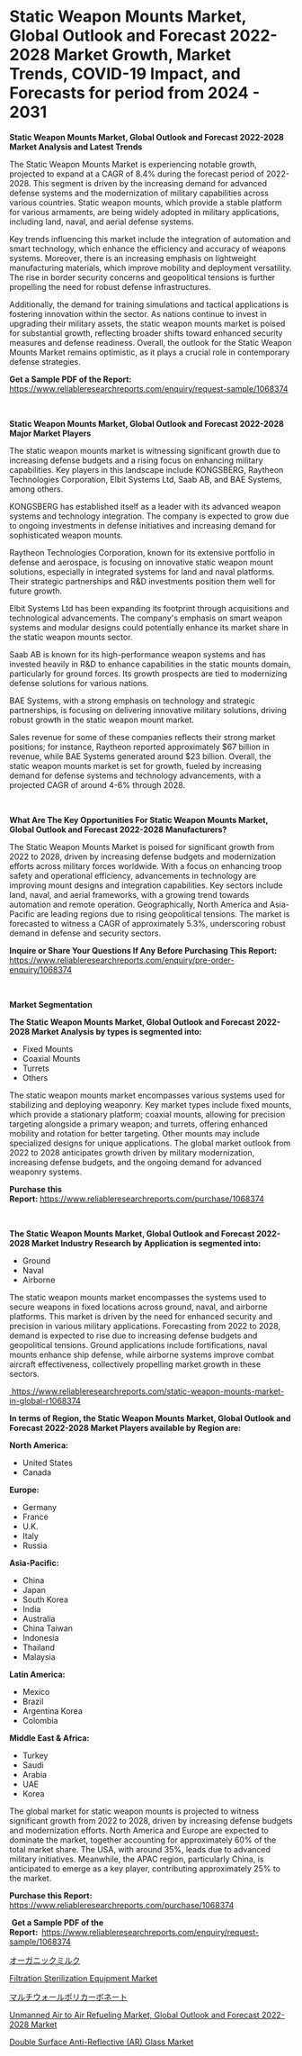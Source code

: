 <p><h1>Static Weapon Mounts Market, Global Outlook and Forecast 2022-2028 Market Growth, Market Trends, COVID-19 Impact, and Forecasts for period from 2024 - 2031</h1></p><p><strong>Static Weapon Mounts Market, Global Outlook and Forecast 2022-2028 Market Analysis and Latest Trends</strong></p>
<p><p>The Static Weapon Mounts Market is experiencing notable growth, projected to expand at a CAGR of 8.4% during the forecast period of 2022-2028. This segment is driven by the increasing demand for advanced defense systems and the modernization of military capabilities across various countries. Static weapon mounts, which provide a stable platform for various armaments, are being widely adopted in military applications, including land, naval, and aerial defense systems.</p><p>Key trends influencing this market include the integration of automation and smart technology, which enhance the efficiency and accuracy of weapons systems. Moreover, there is an increasing emphasis on lightweight manufacturing materials, which improve mobility and deployment versatility. The rise in border security concerns and geopolitical tensions is further propelling the need for robust defense infrastructures. </p><p>Additionally, the demand for training simulations and tactical applications is fostering innovation within the sector. As nations continue to invest in upgrading their military assets, the static weapon mounts market is poised for substantial growth, reflecting broader shifts toward enhanced security measures and defense readiness. Overall, the outlook for the Static Weapon Mounts Market remains optimistic, as it plays a crucial role in contemporary defense strategies.</p></p>
<p><strong>Get a Sample PDF of the Report:&nbsp;</strong> <a href="https://www.reliableresearchreports.com/enquiry/request-sample/1068374">https://www.reliableresearchreports.com/enquiry/request-sample/1068374</a></p>
<p>&nbsp;</p>
<p><strong>Static Weapon Mounts Market, Global Outlook and Forecast 2022-2028 Major Market Players</strong></p>
<p><p>The static weapon mounts market is witnessing significant growth due to increasing defense budgets and a rising focus on enhancing military capabilities. Key players in this landscape include KONGSBERG, Raytheon Technologies Corporation, Elbit Systems Ltd, Saab AB, and BAE Systems, among others. </p><p>KONGSBERG has established itself as a leader with its advanced weapon systems and technology integration. The company is expected to grow due to ongoing investments in defense initiatives and increasing demand for sophisticated weapon mounts. </p><p>Raytheon Technologies Corporation, known for its extensive portfolio in defense and aerospace, is focusing on innovative static weapon mount solutions, especially in integrated systems for land and naval platforms. Their strategic partnerships and R&D investments position them well for future growth.</p><p>Elbit Systems Ltd has been expanding its footprint through acquisitions and technological advancements. The company's emphasis on smart weapon systems and modular designs could potentially enhance its market share in the static weapon mounts sector.</p><p>Saab AB is known for its high-performance weapon systems and has invested heavily in R&D to enhance capabilities in the static mounts domain, particularly for ground forces. Its growth prospects are tied to modernizing defense solutions for various nations.</p><p>BAE Systems, with a strong emphasis on technology and strategic partnerships, is focusing on delivering innovative military solutions, driving robust growth in the static weapon mount market.</p><p>Sales revenue for some of these companies reflects their strong market positions; for instance, Raytheon reported approximately $67 billion in revenue, while BAE Systems generated around $23 billion. Overall, the static weapon mounts market is set for growth, fueled by increasing demand for defense systems and technology advancements, with a projected CAGR of around 4-6% through 2028.</p></p>
<p>&nbsp;</p>
<p><strong>What Are The Key Opportunities For Static Weapon Mounts Market, Global Outlook and Forecast 2022-2028 Manufacturers?</strong></p>
<p><p>The Static Weapon Mounts Market is poised for significant growth from 2022 to 2028, driven by increasing defense budgets and modernization efforts across military forces worldwide. With a focus on enhancing troop safety and operational efficiency, advancements in technology are improving mount designs and integration capabilities. Key sectors include land, naval, and aerial frameworks, with a growing trend towards automation and remote operation. Geographically, North America and Asia-Pacific are leading regions due to rising geopolitical tensions. The market is forecasted to witness a CAGR of approximately 5.3%, underscoring robust demand in defense and security sectors.</p></p>
<p><strong>Inquire or Share Your Questions If Any Before Purchasing This Report:</strong> <a href="https://www.reliableresearchreports.com/enquiry/pre-order-enquiry/1068374">https://www.reliableresearchreports.com/enquiry/pre-order-enquiry/1068374</a></p>
<p>&nbsp;</p>
<p><strong>Market Segmentation</strong></p>
<p><strong>The Static Weapon Mounts Market, Global Outlook and Forecast 2022-2028 Market Analysis by types is segmented into:</strong></p>
<p><ul><li>Fixed Mounts</li><li>Coaxial Mounts</li><li>Turrets</li><li>Others</li></ul></p>
<p><p>The static weapon mounts market encompasses various systems used for stabilizing and deploying weaponry. Key market types include fixed mounts, which provide a stationary platform; coaxial mounts, allowing for precision targeting alongside a primary weapon; and turrets, offering enhanced mobility and rotation for better targeting. Other mounts may include specialized designs for unique applications. The global market outlook from 2022 to 2028 anticipates growth driven by military modernization, increasing defense budgets, and the ongoing demand for advanced weaponry systems.</p></p>
<p><strong>Purchase this Report:&nbsp;</strong><a href="https://www.reliableresearchreports.com/purchase/1068374">https://www.reliableresearchreports.com/purchase/1068374</a></p>
<p>&nbsp;</p>
<p><strong>The Static Weapon Mounts Market, Global Outlook and Forecast 2022-2028 Market Industry Research by Application is segmented into:</strong></p>
<p><ul><li>Ground</li><li>Naval</li><li>Airborne</li></ul></p>
<p><p>The static weapon mounts market encompasses the systems used to secure weapons in fixed locations across ground, naval, and airborne platforms. This market is driven by the need for enhanced security and precision in various military applications. Forecasting from 2022 to 2028, demand is expected to rise due to increasing defense budgets and geopolitical tensions. Ground applications include fortifications, naval mounts enhance ship defense, while airborne systems improve combat aircraft effectiveness, collectively propelling market growth in these sectors.</p></p>
<p><a href="https://www.reliableresearchreports.com/static-weapon-mounts-market-in-global-r1068374">&nbsp;https://www.reliableresearchreports.com/static-weapon-mounts-market-in-global-r1068374</a></p>
<p><strong>In terms of Region, the Static Weapon Mounts Market, Global Outlook and Forecast 2022-2028 Market Players available by Region are:</strong></p>
<p>
    <p> <strong> North America: </strong>
        <ul>
            <li>United States</li>
            <li>Canada</li>
        </ul>
        </p> 
    <p> <strong> Europe: </strong>
        <ul>
            <li>Germany</li>
            <li>France</li>
            <li>U.K.</li>
            <li>Italy</li>
            <li>Russia</li>
        </ul>
        </p> 
    <p> <strong> Asia-Pacific: </strong>
        <ul>
            <li>China</li>
            <li>Japan</li>
            <li>South Korea</li>
            <li>India</li>
            <li>Australia</li>
            <li>China Taiwan</li>
            <li>Indonesia</li>
            <li>Thailand</li>
            <li>Malaysia</li>
        </ul>
        </p> 
    <p> <strong> Latin America: </strong>
        <ul>
            <li>Mexico</li>
            <li>Brazil</li>
            <li>Argentina Korea</li>
            <li>Colombia</li>
        </ul>
        </p> 
    <p> <strong> Middle East & Africa: </strong>
        <ul>
            <li>Turkey</li>
            <li>Saudi</li>
            <li>Arabia</li>
            <li>UAE</li>
            <li>Korea</li>
        </ul>
    </p>
    </p>
<p><p>The global market for static weapon mounts is projected to witness significant growth from 2022 to 2028, driven by increasing defense budgets and modernization efforts. North America and Europe are expected to dominate the market, together accounting for approximately 60% of the total market share. The USA, with around 35%, leads due to advanced military initiatives. Meanwhile, the APAC region, particularly China, is anticipated to emerge as a key player, contributing approximately 25% to the market.</p></p>
<p><strong>Purchase this Report: </strong><a href="https://www.reliableresearchreports.com/purchase/1068374">https://www.reliableresearchreports.com/purchase/1068374</a></p>
<p>&nbsp;<strong>Get a Sample PDF of the Report:&nbsp;&nbsp;</strong><a href="https://www.reliableresearchreports.com/enquiry/request-sample/1068374">https://www.reliableresearchreports.com/enquiry/request-sample/1068374</a></p>
<p><strong></strong></p>
<p><p><a href="https://medium.com/@zionmetz1960/%E6%9C%89%E6%A9%9F%E7%89%9B%E4%B9%B3%E5%B8%82%E5%A0%B4%E3%81%AB%E9%96%A2%E3%81%99%E3%82%8B%E6%B4%9E%E5%AF%9F-%E5%B8%82%E5%A0%B4%E3%83%97%E3%83%AC%E3%83%BC%E3%83%A4%E3%83%BC-%E5%B8%82%E5%A0%B4%E8%A6%8F%E6%A8%A1-%E5%9C%B0%E7%90%86%E7%9A%84%E5%9C%B0%E5%9F%9F-%E5%8F%8A%E3%81%B3%E4%BA%88%E6%B8%AC-2024%E5%B9%B4-2031%E5%B9%B4-eb10d6cf2d9f">オーガニックミルク</a></p><p><a href="https://issuu.com/reportprime-2/docs/filtration-sterilization-equipment-_49842d60374930">Filtration Sterilization Equipment Market</a></p><p><a href="https://medium.com/@durgin521/%E3%83%9E%E3%83%AB%E3%83%81%E3%82%A6%E3%82%A9%E3%83%BC%E3%83%AB%E3%83%9D%E3%83%AA%E3%82%AB%E3%83%BC%E3%83%9C%E3%83%8D%E3%83%BC%E3%83%88%E5%B8%82%E5%A0%B4-%E6%A5%AD%E7%95%8C%E3%81%AE%E6%A6%82%E8%A6%81-%E6%88%90%E9%95%B7%E8%BB%8C%E9%81%93-%E5%8F%8A%E3%81%B3%E3%82%B0%E3%83%AD%E3%83%BC%E3%83%90%E3%83%AB%E5%B8%82%E5%A0%B4-11e399f53b14">マルチウォールポリカーボネート</a></p><p><a href="https://github.com/elizabethdagraca/Market-Research-Report-List-4/blob/main/unmanned-air-to-air-refueling-market-global-outlook-and-forecast-2022-2028-market.md">Unmanned Air to Air Refueling Market, Global Outlook and Forecast 2022-2028 Market</a></p><p><a href="https://medium.com/@priscillaalexist47/global-double-surface-anti-reflective-ar-glass-market-is-projected-to-grow-at-a-cagr-of-8-8-94f6cc2913e9">Double Surface Anti-Reflective (AR) Glass Market</a></p></p>